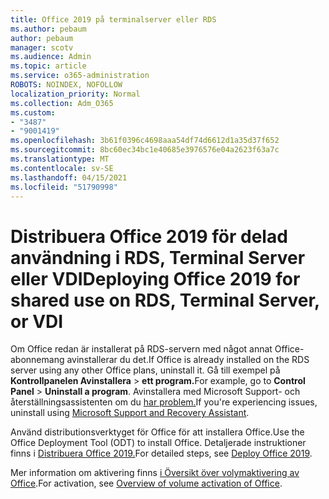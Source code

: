 ```yaml
---
title: Office 2019 på terminalserver eller RDS
ms.author: pebaum
author: pebaum
manager: scotv
ms.audience: Admin
ms.topic: article
ms.service: o365-administration
ROBOTS: NOINDEX, NOFOLLOW
localization_priority: Normal
ms.collection: Adm_O365
ms.custom:
- "3487"
- "9001419"
ms.openlocfilehash: 3b61f0396c4698aaa54df74d6612d1a35d37f652
ms.sourcegitcommit: 8bc60ec34bc1e40685e3976576e04a2623f63a7c
ms.translationtype: MT
ms.contentlocale: sv-SE
ms.lasthandoff: 04/15/2021
ms.locfileid: "51790998"
---
```

# <a name="deploying-office-2019-for-shared-use-on-rds-terminal-server-or-vdi"></a><span data-ttu-id="e8050-102">Distribuera Office 2019 för delad användning i RDS, Terminal Server eller VDI</span><span class="sxs-lookup"><span data-stu-id="e8050-102">Deploying Office 2019 for shared use on RDS, Terminal Server, or VDI</span></span>

<span data-ttu-id="e8050-103">Om Office redan är installerat på RDS-servern med något annat Office-abonnemang avinstallerar du det.</span><span class="sxs-lookup"><span data-stu-id="e8050-103">If Office is already installed on the RDS server using any other Office plans, uninstall it.</span></span> <span data-ttu-id="e8050-104">Gå till exempel på **Kontrollpanelen Avinstallera**  >  **ett program.**</span><span class="sxs-lookup"><span data-stu-id="e8050-104">For example, go to **Control Panel** > **Uninstall a program**.</span></span> <span data-ttu-id="e8050-105">Avinstallera med Microsoft Support- och återställningsassistenten om du [har problem.](https://aka.ms/SARA-OfficeUninstall-Alchemy)</span><span class="sxs-lookup"><span data-stu-id="e8050-105">If you're experiencing issues, uninstall using [Microsoft Support and Recovery Assistant](https://aka.ms/SARA-OfficeUninstall-Alchemy).</span></span> 

<span data-ttu-id="e8050-106">Använd distributionsverktyget för Office för att installera Office.</span><span class="sxs-lookup"><span data-stu-id="e8050-106">Use the Office Deployment Tool (ODT) to install Office.</span></span> <span data-ttu-id="e8050-107">Detaljerade instruktioner finns i [Distribuera Office 2019.](https://docs.microsoft.com/deployoffice/office2019/deploy)</span><span class="sxs-lookup"><span data-stu-id="e8050-107">For detailed steps, see [Deploy Office 2019](https://docs.microsoft.com/deployoffice/office2019/deploy).</span></span>

<span data-ttu-id="e8050-108">Mer information om aktivering finns [i Översikt över volymaktivering av Office](https://docs.microsoft.com/deployoffice/vlactivation/plan-volume-activation-of-office).</span><span class="sxs-lookup"><span data-stu-id="e8050-108">For activation, see [Overview of volume activation of Office](https://docs.microsoft.com/deployoffice/vlactivation/plan-volume-activation-of-office).</span></span>